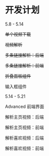# 开发计划

5.8 - 5.14

~~单个视频下载~~

~~视频解析~~

~~多条链接解析：后端~~

~~多条链接解析：前端~~

~~折叠面板组件~~

输入框组件

5.14 - 5.21

Advanced 前端界面

解析主页视频：后端

解析主页视频：前端

解析喜欢视频：后端

解析喜欢视频：前端



